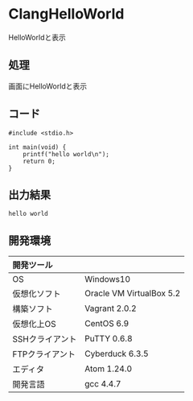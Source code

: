 # ClangHelloWorld
HelloWorldと表示

## 処理
画面にHelloWorldと表示

## コード
```
#include <stdio.h>

int main(void) {
    printf("hello world\n");
    return 0;
}
```

## 出力結果  
```
hello world
```
  
## 開発環境
| 開発ツール |  |
|:-|:-|
| OS | Windows10 |
| 仮想化ソフト | Oracle VM VirtualBox 5.2 |
| 構築ソフト | Vagrant 2.0.2 |
| 仮想化上OS | CentOS 6.9 |
| SSHクライアント | PuTTY 0.6.8 |
| FTPクライアント | Cyberduck 6.3.5 |
| エディタ | Atom 1.24.0 |
| 開発言語 | gcc 4.4.7 |
